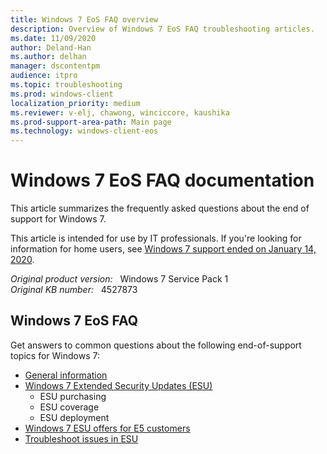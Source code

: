 ```yaml
---
title: Windows 7 EoS FAQ overview
description: Overview of Windows 7 EoS FAQ troubleshooting articles.
ms.date: 11/09/2020
author: Deland-Han
ms.author: delhan
manager: dscontentpm
audience: itpro
ms.topic: troubleshooting
ms.prod: windows-client
localization_priority: medium
ms.reviewer: v-elj, chawong, winciccore, kaushika
ms.prod-support-area-path: Main page
ms.technology: windows-client-eos
---
```

# Windows 7 EoS FAQ documentation

This article summarizes the frequently asked questions about the end of support for Windows 7.

This article is intended for use by IT professionals. If you're looking for information for home users, see [Windows 7 support ended on January 14, 2020](https://support.microsoft.com/help/4057281/windows-7-support-will-end-on-january-14-2020).

_Original product version:_ &nbsp; Windows 7 Service Pack 1  
_Original KB number:_ &nbsp; 4527873

## Windows 7 EoS FAQ

Get answers to common questions about the following end-of-support topics for Windows 7:

- [General information](./windows-7-end-support-faq-general.md)
- [Windows 7 Extended Security Updates (ESU)](./windows-7-extended-security-updates-faq.md)
  - ESU purchasing
  - ESU coverage
  - ESU deployment
- [Windows 7 ESU offers for E5 customers](./windows-7-esu-offers-e5-customers-faq.md)
- [Troubleshoot issues in ESU](./troubleshoot-extended-security-updates-issues.md)
